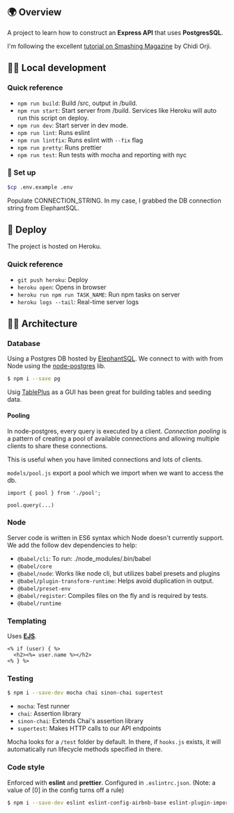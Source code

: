 ## 🌍 Overview
A project to learn how to construct an **Express API** that uses **PostgresSQL**. 

I'm following the excellent [tutorial on Smashing Magazine](https://www.smashingmagazine.com/2020/04/express-api-backend-project-postgresql/) by Chidi Orji.

## 👨‍💻 Local development

### Quick reference
- `npm run build`: Build /src, output in /build.
- `npm run start`: Start server from /build. Services like Heroku will auto run this script on deploy.
- `npm run dev`: Start server in dev mode.
- `npm run lint`: Runs eslint
- `npm run lintfix`: Runs eslint with `--fix` flag
- `npm run pretty`: Runs prettier
- `npm run test`: Run tests with mocha and reporting with nyc

### 🔌 Set up

```bash
$cp .env.example .env
```

Populate CONNECTION_STRING. In my case, I grabbed the DB connection string from ElephantSQL.

## 🚀 Deploy

The project is hosted on Heroku.

### Quick reference

- `git push heroku`: Deploy
- `heroku open`: Opens in browser
- `heroku run npm run TASK_NAME`: Run npm tasks on server
- `heroku logs --tail`: Real-time server logs


## 👷‍♀️ Architecture

### Database

Using a Postgres DB hosted by [ElephantSQL](https://www.elephantsql.com/). We connect to with with from Node using the [node-postgres](https://node-postgres.com/) lib. 

```bash
$ npm i --save pg
```

Usig [TablePlus](https://tableplus.com/) as a GUI has been great for building tables and seeding data.

#### Pooling

In node-postgres, every query is executed by a client. _Connection pooling_ is a pattern of creating a pool of available connections and allowing multiple clients to share these connections.

This is useful when you have limited connections and lots of clients.

`models/pool.js` export a pool which we import when we want to access the db. 

```
import { pool } from './pool';

pool.query(...)
```

### Node

Server code is written in ES6 syntax which Node doesn't currently support. We add the follow dev dependencies to help:
 
- `@babel/cli`: To run: ./node_modules/.bin/babel
- `@babel/core`
- `@babel/node`: Works like node cli, but utilizes babel presets and plugins
- `@babel/plugin-transform-runtime`: Helps avoid duplication in output.
- `@babel/preset-env`
- `@babel/register`: Compiles files on the fly and is required by tests.
- `@babel/runtime`


### Templating

Uses **[EJS](https://ejs.co/)**.

```ejs
<% if (user) { %>
  <h2><%= user.name %></h2>
<% } %>
```

### Testing

```bash
$ npm i --save-dev mocha chai sinon-chai supertest
```

- `mocha`: Test runner
- `chai`: Assertion library
- `sinon-chai`: Extends Chai's assertion library
- `supertest`: Makes HTTP calls to our API endpoints

Mocha looks for a `/test` folder by default. In there, if `hooks.js` exists, it will automatically run lifecycle methods specified in there.

### Code style

Enforced with **eslint** and **prettier**. Configured in `.eslintrc.json`. (Note: a value of [0] in the config turns off a rule)

```bash
$ npm i --save-dev eslint eslint-config-airbnb-base eslint-plugin-import prettier
```
